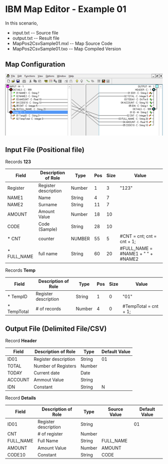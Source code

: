 # IBM Map Editor - Example 01

In this scenario, 

* input.txt -- Source file
* output.txt -- Result file
* MapPos2CsvSample01.mxl -- Map Source Code
* MapPos2CsvSample01.txo -- Map Compiled Version

## Map Configuration

![Current Map](map-pos-to-csv-ex01-main.png)


## Input File (Positional file)

Records **123**

| Field    | Description of Role  | Type   | Pos | Size | Value |
|----------|----------------------|--------|-----|------|---------------|
| Register | Register description | Number |   1 |    3 | "123" |
| NAME1    | Name                 | String |   4 |    7 | |
| NAME2    | Surname              | String |  11 |    7 | |
| AMOUNT   | Amount Value         | Number |  18 |   10 | |
| CODE     | Code (Sample)        | String |  28 |   10 | |
| * CNT       | counter           | NUMBER |  55 |   5  | #CNT = cnt; cnt = cnt + 1;   |
| * FULL_NAME | full name         | String |  60 |   20 | #FULL_NAME = #NAME1 + " " + #NAME2|

Records **Temp**

| Field    | Description of Role  | Type   | Pos | Size | Value |
|----------|----------------------|--------|-----|------|---------------|
| * TempID | Register description | String |   1 |    0 | "01" |
| * TempTotal | # of records      | Number |   4 |    0 | #TempTotal = cnt + 1; |

## Output File (Delimited File/CSV)

Record **Header** 

| Field    | Description of Role  | Type   | Default Value |
|----------|----------------------|--------|---------------|
| ID01     | Register description | String | 01 |
| TOTAL    | Number of Registers  | Number | |
| TODAY    | Current date         | Date   | |
| ACCOUNT  | Ammout Value         | String | |
| IDN      | Constant             | String | N |

Record **Details** 

| Field    | Description of Role  | Type   | Source Value  | Default Value |
|----------|----------------------|--------|---------------|---------------|
| ID01     | Register description | String |               | 01 |
| CNT      | # of register        | Number |               |
| FULL_NAME| Full Name            | String | FULL_NAME     |
| AMOUNT   | Amount Value         | Number | AMOUNT        |
| CODE10   | Constant             | String | CODE          |
